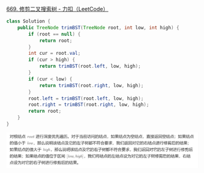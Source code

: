 [669. 修剪二叉搜索树 - 力扣（LeetCode）](https://leetcode.cn/problems/trim-a-binary-search-tree/description/)





```java
class Solution {
    public TreeNode trimBST(TreeNode root, int low, int high) {
        if (root == null) {
            return root;
        }
        int cur = root.val;
        if (cur > high) {
            return trimBST(root.left, low, high);
        }
        if (cur < low) {
            return trimBST(root.right, low, high);
        }
        root.left = trimBST(root.left, low, high);
        root.right = trimBST(root.right, low, high);
        return root;
    }
}
```

![image-20240725094641641](assets/image-20240725094641641.png)